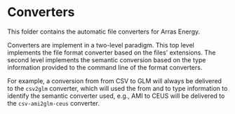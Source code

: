# Converters

This folder contains the automatic file converters for Arras Energy.

Converters are implement in a two-level paradigm. This top level implements
the file format converter based on the files' extensions. The second level
implements the semantic conversion based on the type information provided to
the command line of the format converters.

For example, a conversion from from CSV to GLM will always be delivered to the
`csv2glm` converter, which will used the from and to type information to
identify the semantic converter used, e.g., AMI to CEUS will be delivered to
the `csv-ami2glm-ceus` converter.
